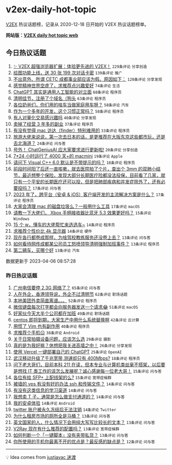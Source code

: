 # v2ex-daily-hot-topic

[V2EX](https://www.v2ex.com/) 热议话题榜，记录从 2020-12-18 日开始的 V2EX 热议话题榜单。

**网站版：[V2EX daily hot topic web](https://boojack.github.io/v2ex-daily-hot-topic-web/)**

## 今日热议话题

<!-- TODAY BEGIN -->

1. [✨ V2EX 超强浏览器扩展：体验更先进的 V2EX！](https://www.v2ex.com/t/930155) `229条评论` `分享创造`
1. [绘图功能上线，送 30 张 199 次对话卡密](https://www.v2ex.com/t/930125) `139条评论` `推广`
1. [不出意外、所谓 CETC 成都事业部应该为假。原因如下：](https://www.v2ex.com/t/930215) `120条评论` `分享发现`
1. [感觉精神世界空虚了，求推荐点兴趣爱好](https://www.v2ex.com/t/930191) `74条评论` `生活`
1. [ChatGPT 其实是通用人工智能的对立面](https://www.v2ex.com/t/930154) `68条评论` `程序员`
1. [清明佳节，注册了个域名（狗头](https://www.v2ex.com/t/930265) `63条评论` `程序员`
1. [各位奶爸们，你们用的啥车当做家庭用车呀？](https://www.v2ex.com/t/930129) `58条评论` `汽车`
1. [作为一个多年的开发，这个习惯正常吗？](https://www.v2ex.com/t/930131) `58条评论` `程序员`
1. [有人对量化交易感兴趣吗](https://www.v2ex.com/t/930302) `40条评论` `分享发现`
1. [卖掉了经营 3 年多的副业](https://www.v2ex.com/t/930239) `37条评论` `程序员`
1. [有没有觉得 mac 访达（finder）特别难用的](https://www.v2ex.com/t/930250) `33条评论` `程序员`
1. [旅游大佬来说说，第一次去日本的话，是更推荐在大阪东京这些都市玩，还是去北海道？](https://www.v2ex.com/t/930208) `24条评论` `问与答`
1. [号外！ ChatGeniusAI 应大家要求进行更新啦!](https://www.v2ex.com/t/930122) `20条评论` `分享创造`
1. [7*24 小时运行了 4000 天+的 macmini](https://www.v2ex.com/t/930184) `19条评论` `Apple`
1. [请问下 Visual C++ 6.0 默认是不带提示的吗？](https://www.v2ex.com/t/930264) `18条评论` `程序员`
1. [前段时间阳了后还一直咳嗽，就去医院拍了个片，查出个 3mm 的双肺小结节，最近想整个保险，发现大部分长期医疗险都没法投保，目前看了几家，就只有一个平安的长期医疗还可以投，但是把肺部疾病和并发症除外了，还有必要投吗？](https://www.v2ex.com/t/930218) `17条评论` `问与答`
1. [2023 年了，跨平台（安卓 & iOS）客户端开发的主流解决方案是什么？](https://www.v2ex.com/t/930145) `17条评论` `程序员`
1. [大家会清理 mac 的磁盘垃圾么？一般用什么工具](https://www.v2ex.com/t/930126) `17条评论` `macOS`
1. [请教一下大佬们， Xbox 手柄接收器比蓝牙 5.3 效果更好吗？](https://www.v2ex.com/t/930166) `15条评论` `Windows`
1. [15 个 w，懂车的大佬帮忙来选选车~](https://www.v2ex.com/t/930247) `14条评论` `程序员`
1. [求推荐个性价比 4k 显示器](https://www.v2ex.com/t/930130) `14条评论` `硬件`
1. [现在各行都卷成那样，为啥驾校教练服务还没卷上去？](https://www.v2ex.com/t/930314) `13条评论` `问与答`
1. [如何看待网传成都某公司员工怒喷领导清明强制加班事件？](https://www.v2ex.com/t/930182) `13条评论` `程序员`
1. [第二辆车，买哪个好](https://www.v2ex.com/t/930146) `13条评论` `汽车`

数据更新于 2023-04-06 08:57:28

<!-- TODAY END -->

### 昨日热议话题

<!-- YESTERDAY BEGIN -->

1. [广州电信要停 2,3G 网络了？](https://www.v2ex.com/t/929917) `65条评论` `问与答`
1. [人在外企，香港领导说，外企不过清明节](https://www.v2ex.com/t/929948) `62条评论` `职场话题`
1. [本地美团外卖简直离谱。。。](https://www.v2ex.com/t/929963) `52条评论` `程序员`
1. [微信键盘每次打字都会向服务器发送一个请求😂](https://www.v2ex.com/t/930008) `51条评论` `macOS`
1. [好家伙今天大半个公司都在加班](https://www.v2ex.com/t/929921) `49条评论` `职场话题`
1. [centos 即将到期，大家生产中用什么系统替换啊](https://www.v2ex.com/t/930047) `42条评论` `云计算`
1. [用惯了 Vim 也有副作用](https://www.v2ex.com/t/929928) `40条评论` `程序员`
1. [求推荐个手机😑](https://www.v2ex.com/t/929937) `38条评论` `Android`
1. [关于日常拍摄设备问题，应该怎么选](https://www.v2ex.com/t/929912) `29条评论` `摄影`
1. [真的是为我好嘛？休想把我关进高墙之中！](https://www.v2ex.com/t/930064) `26条评论` `分享发现`
1. [使用 Vercel 一键部署自己的 ChatGPT](https://www.v2ex.com/t/929971) `25条评论` `OpenAI`
1. [武汉移动升级了千兆宽带,测速却只有 400Mbps?](https://www.v2ex.com/t/929932) `18条评论` `程序员`
1. [问下老大哥们，目前本科 211 在读，但本专业与计算机类丝毫不搭架，以后要是想找 IT 类工作的该怎么发展呢？诚心感谢每一位老大哥！](https://www.v2ex.com/t/929980) `15条评论` `问与答`
1. [各位有给 SFP+ 上配线架的么?](https://www.v2ex.com/t/929952) `15条评论` `宽带症候群`
1. [被墙的 vps 有没有好的办法 ssh 和传输文件？](https://www.v2ex.com/t/930087) `14条评论` `问与答`
1. [有没有这类信息的学习渠道](https://www.v2ex.com/t/930086) `14条评论` `问与答`
1. [我想卖 T 子，通常是怎么做支付通道的？](https://www.v2ex.com/t/930076) `14条评论` `问与答`
1. [我的安卓体验](https://www.v2ex.com/t/929987) `14条评论` `Android`
1. [twitter 账户被永久冻结后无法注销](https://www.v2ex.com/t/929900) `14条评论` `Twitter`
1. [为什么租房市场的厕所全是马桶？](https://www.v2ex.com/t/930055) `13条评论` `问与答`
1. [英文国家的人，什么情况下会用纯大写写比较长的文本？](https://www.v2ex.com/t/930049) `13条评论` `问与答`
1. [V2Ray 现在有什么推荐的配置吗？](https://www.v2ex.com/t/929974) `13条评论` `宽带症候群`
1. [如何判断一个「一键脚本」没有夹带私货？](https://www.v2ex.com/t/929902) `13条评论` `问与答`
1. [你所使用的手机你最离不开的优点是？最反感的缺点是？](https://www.v2ex.com/t/930057) `12条评论` `问与答`

<!-- YESTERDAY END -->

---

💡 Idea comes from [justjavac 迷渡](https://github.com/justjavac/)
